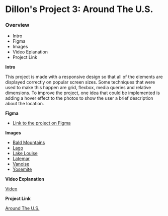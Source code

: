 # Dillon's Project 3: Around The U.S.

### Overview

- Intro
- Figma
- Images
- Video Eplanation
- Project Link

**Intro**

This project is made with a responsive design so that all of the elements are displayed correctly on popular screen sizes. Some techniques that were used to make this happen are grid, flexbox, media queries and relative dimensions. To improve the project, one idea that could be implemented is adding a hover effect to the photos to show the user a brief description about the location.

**Figma**

- [Link to the project on Figma](https://www.figma.com/file/ii4xxsJ0ghevUOcssTlHZv/Sprint-3%3A-Around-the-US?node-id=0%3A1)

**Images**

- [Bald Mountains](/images/bald-mountains.jpg)
- [Lago](/images/lago.jpg)
- [Lake Louise](/images/lake-louise.jpg)
- [Latemar](/images/latemar.jpg)
- [Vanoise](/images/vanoise.jpg)
- [Yosemite](/images/yosemite.jpg)

**Video Explanation**

[Video](https://drive.google.com/file/d/1evXU8U2WCwXuHJqyNgUTfmoG4pAy4l16/view?usp=sharing)

**Project Link**

[Around The U.S.](https://dill-rose.github.io/se_project_aroundtheus/)
